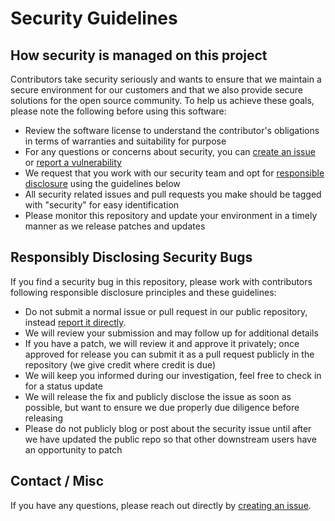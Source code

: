 # Security Guidelines

## How security is managed on this project

Contributors take security seriously and wants to ensure that we maintain a secure environment for our customers and that we also provide secure solutions for the open source community. To help us achieve these goals, please note the following before using this software:

- Review the software license to understand the contributor's obligations in terms of warranties and suitability for purpose
- For any questions or concerns about security, you can [create an issue](https://github.com/wwmoraes/alertmanager-telegram-bot/issues/new/choose) or [report a vulnerability](https://github.com/wwmoraes/alertmanager-telegram-bot/security/advisories/new)
- We request that you work with our security team and opt for [responsible disclosure](https://corporate.walmart.com/article/responsible-disclosure-policy) using the guidelines below
- All security related issues and pull requests you make should be tagged with "security" for easy identification
- Please monitor this repository and update your environment in a timely manner as we release patches and updates

## Responsibly Disclosing Security Bugs

If you find a security bug in this repository, please work with contributors following responsible disclosure principles and these guidelines:

- Do not submit a normal issue or pull request in our public repository, instead [report it directly](https://github.com/wwmoraes/alertmanager-telegram-bot/security/advisories/new).
- We will review your submission and may follow up for additional details
- If you have a patch, we will review it and approve it privately; once approved for release you can submit it as a pull request publicly in the repository (we give credit where credit is due)
- We will keep you informed during our investigation, feel free to check in for a status update
- We will release the fix and publicly disclose the issue as soon as possible, but want  to ensure we due properly due diligence before releasing
- Please do not publicly blog or post about the security issue until after we have updated the public repo so that other downstream users have an opportunity to patch

## Contact / Misc

If you have any questions, please reach out directly by [creating an issue](https://github.com/wwmoraes/alertmanager-telegram-bot/issues/new/choose).
